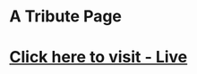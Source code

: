# A Tribute Page

# [Click here to visit - Live](https://pravven16.github.io/Tribute_page/ "https://pravven16.github.io/Tribute_page/")
